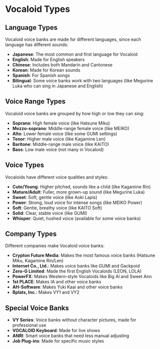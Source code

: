# Vocaloid Types

## Language Types

Vocaloid voice banks are made for different languages, since each language has different sounds:

- **Japanese**: The most common and first language for Vocaloid
- **English**: Made for English speakers
- **Chinese**: Includes both Mandarin and Cantonese
- **Korean**: Made for Korean sounds
- **Spanish**: For Spanish songs
- **Bilingual**: Some voice banks work with two languages (like Megurine Luka who can sing in Japanese and English)

## Voice Range Types

Vocaloid voice banks are grouped by how high or low they can sing:

- **Soprano**: High female voice (like Hatsune Miku)
- **Mezzo-soprano**: Middle-range female voice (like MEIKO)
- **Alto**: Lower female voice (like some GUMI settings)
- **Tenor**: Higher male voice (like Kagamine Len)
- **Baritone**: Middle-range male voice (like KAITO)
- **Bass**: Low male voice (not many in Vocaloid)

## Voice Types

Vocaloids have different voice qualities and styles:

- **Cute/Young**: Higher pitched, sounds like a child (like Kagamine Rin)
- **Mature/Adult**: Fuller, more grown-up sound (like Megurine Luka)
- **Sweet**: Soft, gentle voice (like Aoki Lapis)
- **Power**: Strong, loud voice for intense songs (like MEIKO Power)
- **Soft**: Gentle, breathy voice (like KAITO Soft)
- **Solid**: Clear, stable voice (like GUMI)
- **Whisper**: Quiet, hushed voice (available for some voice banks)

## Company Types

Different companies make Vocaloid voice banks:

- **Crypton Future Media**: Makes the most famous voice banks (Hatsune Miku, Kagamine Rin/Len)
- **Internet Co., Ltd.**: Makes voice banks like GUMI and Gackpoid
- **Zero-G Limited**: Made the first English Vocaloids (LEON, LOLA)
- **PowerFX**: Makes Western-style Vocaloids like Big Al and Sweet Ann
- **1st PLACE**: Makes IA and other voice banks
- **AH-Software**: Makes Yuki Kaai and other voice banks
- **Bplats, Inc.**: Makes VY1 and VY2

## Special Voice Banks

- **VY Series**: Voice banks without character pictures, made for professional use
- **VOCALOID Keyboard**: Made for live shows
- **ANRI**: Smart voice banks that need less manual adjusting
- **Job Plug-ins**: Made for specific music styles

